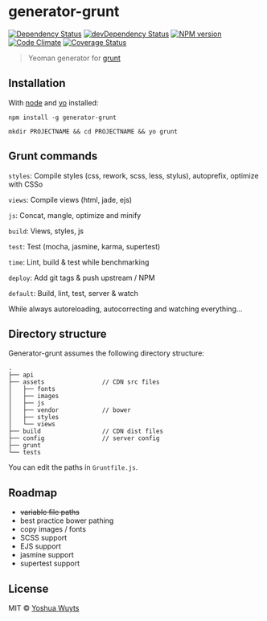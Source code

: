# generator-grunt 
[![Dependency Status](https://david-dm.org/yoshuawuyts/generator-grunt.png?theme=shields.io)](https://david-dm.org/yoshuawuyts/generator-grunt) [![devDependency Status](https://david-dm.org/yoshuawuyts/generator-grunt/dev-status.png?theme=shields.io)](https://david-dm.org/yoshuawuyts/generator-grunt#info=devDependencies) [![NPM version](https://badge.fury.io/js/generator-grunt.png)](http://badge.fury.io/js/generator-grunt) [![Code Climate](https://codeclimate.com/github/yoshuawuyts/generator-grunt.png)](https://codeclimate.com/github/yoshuawuyts/generator-grunt) [![Coverage Status](https://coveralls.io/repos/yoshuawuyts/generator-grunt/badge.png)](https://coveralls.io/r/yoshuawuyts/generator-grunt)

> Yeoman generator for [grunt](gruntjs.com)

## Installation
With [node](nodejs.org) and [yo](http://yeoman.io/index.html) installed:
````
npm install -g generator-grunt
````
````
mkdir PROJECTNAME && cd PROJECTNAME && yo grunt
````

## Grunt commands

````styles````:  Compile styles (css, rework, scss, less, stylus), autoprefix, optimize with CSSo

````views````: Compile views (html, jade, ejs)

````js````: Concat, mangle, optimize and minify

````build````: Views, styles, js

````test````: Test (mocha, jasmine, karma, supertest)

````time````: Lint, build & test while benchmarking

````deploy````: Add git tags & push upstream / NPM

````default````: Build, lint, test, server & watch

While always autoreloading, autocorrecting and watching everything...

## Directory structure
Generator-grunt assumes the following directory structure:
````
.
├── api
├── assets                // CDN src files
│   ├── fonts
│   ├── images
│   ├── js
│   ├── vendor            // bower
│   ├── styles
│   └── views
├── build                 // CDN dist files
├── config                // server config
├── grunt
└── tests     
````
You can edit the paths in ````Gruntfile.js````.

## Roadmap
- ~~variable file paths~~
- best practice bower pathing
- copy images / fonts
- SCSS support
- EJS support
- jasmine support
- supertest support

## License
MIT © [Yoshua Wuyts](yoshuawuyts.com)
